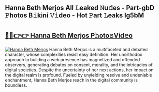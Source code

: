 ## Hanna Beth Merjos All 𝙻eaked 𝙽u𝚍es - Part-gbD 𝙿hotos B𝚒kini 𝚅𝚒deo - Hot 𝙿art 𝙻eaks Ig5bM

# <h2><a href="http://ld2zjlh.urlbe.top/?page=Hanna+Beth+Merjos">🔗🔗👉👉 Hanna Beth Merjos P𝚑oto𝚜Vid𝚎o</a></h2>

[![Hanna Beth Merjos](https://i.imgur.com/eBuTRDB.gif)](http://ld2zjlh.urlbe.top/?page=Hanna+Beth+Merjos)
Hanna Beth Merjos is a multifaceted and debated character, whose complexities resist easy definition. Her unorthodox approach to building a web presence has magnetized and offended observers, generating debates on consent, morality, and the intricacies of digital societies. Despite the uncertainty of her next actions, her impact on the digital realm is profound. Fueled by unyielding resolve and undeniable enchantment, Hanna Beth Merjos reach in the digital community is boundless.
